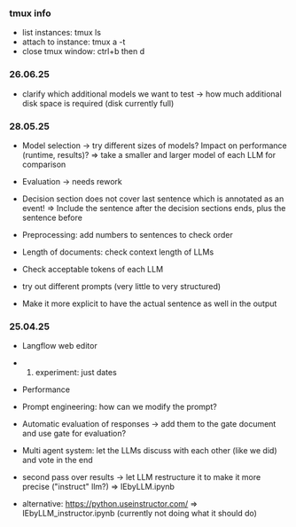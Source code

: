 ### tmux info
- list instances: tmux ls
- attach to instance: tmux a -t <instance>
- close tmux window: ctrl+b then d

### 26.06.25
- clarify which additional models we want to test -> how much additional disk space is required (disk currently full)

### 28.05.25

- Model selection -> try different sizes of models? Impact on performance (runtime, results)?
=> take a smaller and larger model of each LLM for comparison
- Evaluation -> needs rework
- Decision section does not cover last sentence which is annotated as an event! 
=> Include the sentence after the decision sections ends, plus the sentence before

- Preprocessing: add numbers to sentences to check order
- Length of documents: check context length of LLMs
- Check acceptable tokens of each LLM
- try out different prompts (very little to very structured)
- Make it more explicit to have the actual sentence as well in the output

### 25.04.25

- Langflow web editor
- 1. experiment: just dates
- Performance 
- Prompt engineering: how can we modify the prompt?
- Automatic evaluation of responses -> add them to the gate document and use gate for evaluation?
- Multi agent system: let the LLMs discuss with each other (like we did) and vote in the end

- second pass over results -> let LLM restructure it to make it more precise ("instruct" llm?)
=> IEbyLLM.ipynb
- alternative: https://python.useinstructor.com/
=> IEbyLLM_instructor.ipynb (currently not doing what it should do) 